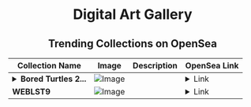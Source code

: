 <div align="center">

# Digital Art Gallery

## Trending Collections on OpenSea

| Collection Name                       | Image                                                                                     | Description                       | OpenSea Link                                                                                          |
|---------------------------------------|-------------------------------------------------------------------------------------------|-----------------------------------|--------------------------------------------------------------------------------------------------------|
| **<details><summary>Bored Turtles 2...</summary>Bored Turtles 2 Studio</details>** | ![Image](https://i.seadn.io/s/raw/files/ee091f07876a9dd5c557953e30715266.jpg?w=500&auto=format?w=200&auto=format) |  | <details><summary>Link</summary>[Bored Turtles 2 Studio](https://opensea.io/collection/bored-turtles-2-studio)</details> |
| **WEBLST9** | ![Image](https://i.seadn.io/s/raw/files/4305776700f84a18ef8ca8b758ebbcb6.png?w=500&auto=format?w=200&auto=format) |  | <details><summary>Link</summary>[WEBLST9](https://opensea.io/collection/weblst9-1)</details> |

</div>